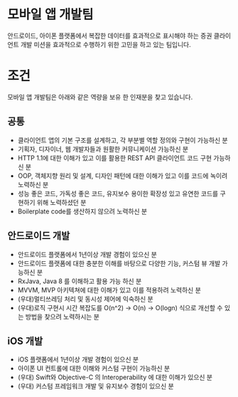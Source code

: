 # 모바일 앱 개발팀
안드로이드, 아이폰 플랫폼에서 복잡한 데이터를 효과적으로 표시해야 하는 증권 클라이언트 개발 미션을 효과적으로 수행하기 위한 고민을 하고 있는 팀입니다.  
    
# 조건
모바일 앱 개발팀은 아래와 같은 역량을 보유 한 인재분을 찾고 있습니다.  
    
## 공통
- 클라이언트 앱의 기본 구조를 설계하고, 각 부분별 역할 정의와 구현이 가능하신 분
- 기획자, 디자이너, 웹 개발자들과 원활한 커뮤니케이션 가능하신 분
- HTTP 1.1에 대한 이해가 있고 이를 활용한 REST API 클라이언트 코드 구현 가능하신 분
- OOP, 객체지향 원리 및 설계, 디자인 패턴에 대한 이해가 있고 이를 코드에 녹이려 노력하신 분
- 성능 좋은 코드, 가독성 좋은 코드, 유지보수 용이한 확장성 있고 유연한 코드를 구현하기 위해 노력하셨던 분
- Boilerplate code를 생산하지 않으려 노력하신 분

## 안드로이드 개발
- 안드로이드 플랫폼에서 1년이상 개발 경험이 있으신 분
- 안드로이드 플랫폼에 대한 충분한 이해를 바탕으로 다양한 기능, 커스텀 뷰 개발 가능하신 분
- RxJava, Java 8 를 이해하고 활용 가능 하신 분
- MVVM, MVP 아키텍쳐에 대한 이해가 있고 이를 적용하려 노력하신 분
- (우대)멀티쓰레딩 처리 및 동시성 제어에 익숙하신 분
- (우대)로직 구현시 시간 복잡도를 O(n^2) -> O(n) -> O(logn) 식으로 개선할 수 있는 방법을 찾으려 노력하시는 분
    
## iOS 개발
- iOS 플랫폼에서 1년이상 개발 경험이 있으신 분
- 아이폰 UI 컨트롤에 대한 이해와 커스텀 구현이 가능하신 분
- (우대) Swift와 Objective-C 의 Interoperability 에 대한 이해가 있으신 분
- (우대) 커스텀 프레임워크 개발 및 유지보수 경험이 있으신 분

